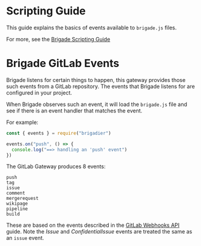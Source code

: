 # Scripting Guide

This guide explains the basics of events available to `brigade.js` files.

For more, see the [Brigade Scripting Guide](https://github.com/brigadecore/brigade/blob/master/docs/topics/scripting.md)

# Brigade GitLab Events

Brigade listens for certain things to happen, this gateway provides those such events from a GitLab repository. The events that Brigade listens for are configured in your project.

When Brigade observes such an event, it will load the `brigade.js` file and see if there is an event handler that matches the event.

For example:

```javascript
const { events } = require("brigadier")

events.on("push", () => {
  console.log("==> handling an 'push' event")
})
```

The GitLab Gateway produces 8 events:

```
push
tag
issue
comment
mergerequest
wikipage
pipeline
build
```

These are based on the events described in the [GitLab Webhooks API](https://gitlab.com/help/user/project/integrations/webhooks) guide.
Note the *Issue* and *ConfidentialIssue* events are treated the same as an `issue` event.